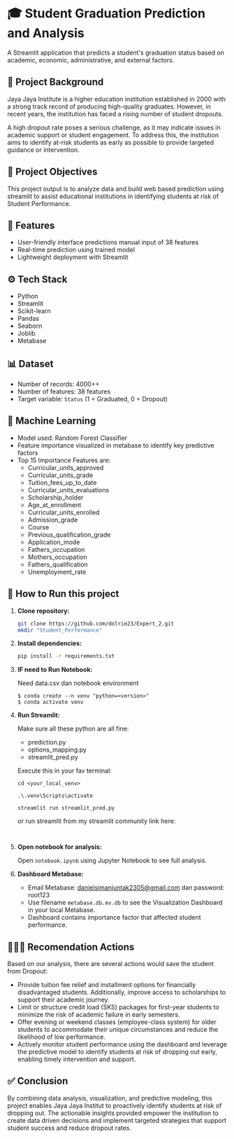 # 🎓 Student Graduation Prediction and Analysis

A Streamlit application that predicts a student's graduation status
based on academic, economic, administrative, and external factors.

## 📌 Project Background
Jaya Jaya Institute is a higher education institution established in 2000
with a strong track record of producing high-quality graduates. 
However, in recent years, the institution has faced a rising number of student dropouts.

A high dropout rate poses a serious challenge, as it may indicate issues in academic support or student engagement.
To address this, the institution aims to identify at-risk students as early as possible to provide targeted guidance
or intervention.

## 📌 Project Objectives
This project output is to analyze data and build web based prediction using streamlit to assist educational institutions
in identifying students at risk of Student Performance.

## 📌 Features
- User-friendly interface predictions manual input of 38 features
- Real-time prediction using trained model
- Lightweight deployment with Streamlit

## ⚙️ Tech Stack
- Python
- Streamlit
- Scikit-learn
- Pandas
- Seaborn
- Joblib
- Metabase

## 📊 Dataset
- Number of records: 4000++
- Number of features: 38 features
- Target variable: `Status` (1 = Graduated, 0 = Dropout)

## 🤖 Machine Learning
- Model used: Random Forest Classifier
- Feature importance visualized in metabase to identify key predictive factors
- Top 15 Importance Features are:
  - Curricular_units_approved
  - Curricular_units_grade
  - Tuition_fees_up_to_date
  - Curricular_units_evaluations
  - Scholarship_holder
  - Age_at_enrollment
  - Curricular_units_enrolled
  - Admission_grade
  - Course
  - Previous_qualification_grade
  - Application_mode
  - Fathers_occupation
  - Mothers_occupation
  - Fathers_qualification
  - Unemployment_rate


## 🚀 How to Run this project

1. **Clone repository:**
    ```bash
    git clone https://github.com/dolrie23/Expert_2.git
    mkdir "Student_Performance"
    ```

2. **Install dependencies:**
    ```bash
    pip install -r requirements.txt
    ```
   
3. **IF need to Run Notebook:**
   
     Need data.csv dan notebook environment
   
     ```
     $ conda create --n venv "python=<version>"
     $ conda activate venv
     ```
   
4. **Run Streamlit:**
     
    Make sure all these python are all fine:
     - prediction.py
     - options_mapping.py
     - streamlit_pred.py
   
     Execute this in your fav terminal:
      ```
      cd <your_local_venv>
   
      .\.venv\Scripts\activate
   
      streamlit run streamlit_pred.py
      ```
   
    or run streamlit from my streamlit community link here:
    ```
     
    ```

5. **Open notebook for analysis:**
    
     Open `notebook.ipynb` using Jupyter Notebook to see full analysis.

6. **Dashboard Metabase:**
      
   - Email Metabase: danielsimanjuntak2305@gmail.com dan password: root123
   - Use filename `metabase.db.mv.db` to see the Visualization Dashboard in your local Metabase.
   - Dashboard contains importance factor that affected student performance.

## 🤸🏻‍♂️ Recomendation Actions

Based on our analysis, there are several actions would save the student from Dropout:

-  Provide tuition fee relief and installment options for financially disadvantaged students. Additionally, improve access to scholarships to support their academic journey.
- Limit or structure credit load (SKS) packages for first-year students to minimize the risk of academic failure in early semesters. 
- Offer evening or weekend classes (employee-class system) for older students to accommodate their unique circumstances and reduce the likelihood of low performance. 
- Actively monitor student performance using the dashboard and leverage the predictive model to identify students at risk of dropping out early, enabling timely intervention and support.

## ✅ Conclusion

By combining data analysis, visualization, and predictive modeling, this project enables Jaya Jaya Institut to 
proactively identify students at risk of dropping out. The actionable insights provided empower the institution 
to create data driven decisions and implement targeted strategies that support student success and reduce dropout rates.